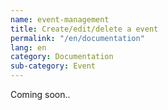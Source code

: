 ```yaml
---
name: event-management
title: Create/edit/delete a event
permalink: "/en/documentation"
lang: en
category: Documentation
sub-category: Event
---
```


Coming soon..